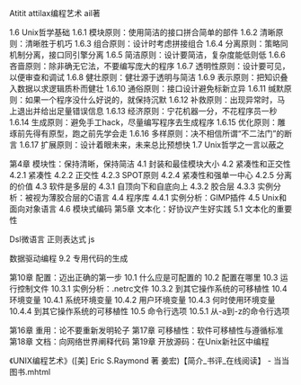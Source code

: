 Atitit  attilax编程艺术 ail著


1.6 Unix哲学基础
1.6.1 模块原则：使用简洁的接口拼合简单的部件
1.6.2 清晰原则：清晰胜于机巧
1.6.3 组合原则：设计时考虑拼接组合
1.6.4 分离原则：策略同机制分离，接口同引擎分离
1.6.5 简洁原则：设计要简洁，复杂度能低则低
1.6.6 吝啬原则：除非确无它法，不要编写庞大的程序
1.6.7 透明性原则：设计要可见，以便审查和调试
1.6.8 健壮原则：健壮源于透明与简洁
1.6.9 表示原则：把知识叠入数据以求逻辑质朴而健壮
1.6.10 通俗原则：接口设计避免标新立异
1.6.11 缄默原则：如果一个程序没什么好说的，就保持沉默
1.6.12 补救原则：出现异常时，马上退出并给出足量错误信息
1.6.13 经济原则：宁花机器一分，不花程序员一秒
1.6.14 生成原则：避免手工hack，尽量编写程序去生成程序
1.6.15 优化原则：雕琢前先得有原型，跑之前先学会走
1.6.16 多样原则：决不相信所谓“不二法门”的断言
1.6.17 扩展原则：设计着眼未来，未来总比预想快
1.7 Unix哲学之一言以蔽之



第4章 模块性：保持清晰，保持简洁
4.1 封装和最佳模块大小
4.2 紧凑性和正交性
4.2.1 紧凑性
4.2.2 正交性
4.2.3 SPOT原则
4.2.4 紧凑性和强单一中心
4.2.5 分离的价值
4.3 软件是多层的
4.3.1 自顶向下和自底向上
4.3.2 胶合层
4.3.3 实例分析：被视为薄胶合层的C语言
4.4 程序库
4.4.1 实例分析：GIMP插件
4.5 Unix和面向对象语言
4.6 模块式编码
第5章 文本化：好协议产生好实践
5.1 文本化的重要性


Dsl微语言  正则表达式 js

数据驱动编程  9.2 专用代码的生成


第10章 配置：迈出正确的第一步
10.1 什么应是可配置的
10.2 配置在哪里
10.3 运行控制文件
10.3.1 实例分析：.netrc文件
10.3.2 到其它操作系统的可移植性
10.4 环境变量
10.4.1 系统环境变量
10.4.2 用户环境变量
10.4.3 何时使用环境变量
10.4.4 到其它操作系统的可移植性
10.5 命令行选项
10.5.1 从-a到-z的命令行选项

第16章 重用：论不要重新发明轮子
第17章 可移植性：软件可移植性与遵循标准
第18章 文档：向网络世界阐释代码
第19章 开放源码：在Unix新社区中编程



《UNIX编程艺术》([美] Eric S.Raymond 著 姜宏)【简介_书评_在线阅读】 - 当当图书.mhtml

